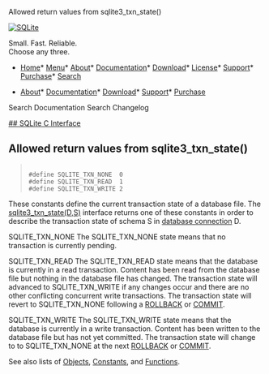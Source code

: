 




Allowed return values from sqlite3\_txn\_state()




[![SQLite](../images/sqlite370_banner.gif)](../index.html)


Small. Fast. Reliable.  
Choose any three.


* [Home](../index.html)* [Menu](javascript:void(0))* [About](../about.html)* [Documentation](../docs.html)* [Download](../download.html)* [License](../copyright.html)* [Support](../support.html)* [Purchase](../prosupport.html)* [Search](javascript:void(0))




* [About](../about.html)* [Documentation](../docs.html)* [Download](../download.html)* [Support](../support.html)* [Purchase](../prosupport.html)






Search Documentation
Search Changelog









[## SQLite C Interface](../c3ref/intro.html)
## Allowed return values from sqlite3\_txn\_state()




> ```
> 
> #define SQLITE_TXN_NONE  0
> #define SQLITE_TXN_READ  1
> #define SQLITE_TXN_WRITE 2
> 
> ```



These constants define the current transaction state of a database file.
The [sqlite3\_txn\_state(D,S)](../c3ref/txn_state.html) interface returns one of these
constants in order to describe the transaction state of schema S
in [database connection](../c3ref/sqlite3.html) D.




SQLITE\_TXN\_NONE
The SQLITE\_TXN\_NONE state means that no transaction is currently
pending.



SQLITE\_TXN\_READ
The SQLITE\_TXN\_READ state means that the database is currently
in a read transaction. Content has been read from the database file
but nothing in the database file has changed. The transaction state
will advanced to SQLITE\_TXN\_WRITE if any changes occur and there are
no other conflicting concurrent write transactions. The transaction
state will revert to SQLITE\_TXN\_NONE following a [ROLLBACK](../lang_transaction.html) or
[COMMIT](../lang_transaction.html).



SQLITE\_TXN\_WRITE
The SQLITE\_TXN\_WRITE state means that the database is currently
in a write transaction. Content has been written to the database file
but has not yet committed. The transaction state will change to
to SQLITE\_TXN\_NONE at the next [ROLLBACK](../lang_transaction.html) or [COMMIT](../lang_transaction.html).


See also lists of
 [Objects](../c3ref/objlist.html),
 [Constants](../c3ref/constlist.html), and
 [Functions](../c3ref/funclist.html).


